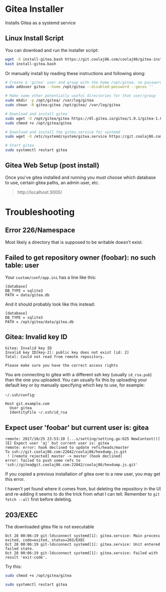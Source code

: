 # Gitea Installer

Installs Gitea as a systemd service

## Linux Install Script

You can download and run the installer script:

```bash
wget -O install-gitea.bash https://git.coolaj86.com/coolaj86/gitea-installer/raw/master/install.bash
bash install-gitea.bash
```

Or manually install by reading these instructions and following along:

```bash
# Create a 'gitea' user and group with the home /opt/gitea, no password (because it's a system user) and no GECOS
sudo adduser gitea --home /opt/gitea --disabled-password --gecos ''

# Make some other potentially useful directories for that user/group
sudo mkdir -p /opt/gitea/ /var/log/gitea
sudo chown -R gitea:gitea /opt/gitea/ /var/log/gitea

# Download and install gitea
sudo wget -O /opt/gitea/gitea https://dl.gitea.io/gitea/1.0.1/gitea-1.0.1-linux-amd64
sudo chmod +x /opt/gitea/gitea

# Download and install the gitea.service for systemd
sudo wget -O /etc/systemd/system/gitea.service https://git.coolaj86.com/coolaj86/gitea-installer/raw/master/dist/etc/systemd/system/gitea.service

# Start gitea
sudo systemctl restart gitea
```

## Gitea Web Setup (post install)

Once you've gitea installed and running you must choose
which database to use, certain gitea paths, an admin user, etc.

> http://localhost:3000/

# Troubleshooting

## Error 226/Namespace

Most likely a directory that is supposed to be writable doesn't exist.

## Failed to get repository owner (foobar): no such table: user

Your `custom/conf/app.ini` has a line like this:

```
[database]
DB_TYPE = sqlite3
PATH = data/gitea.db
```

And it should probably look like this instead:

```
[database]
DB_TYPE = sqlite3
PATH = /opt/gitea/data/gitea.db
```

## Gitea: Invalid key ID

```
Gitea: Invalid key ID
Invalid key ID[key-2]: public key does not exist [id: 2]
fatal: Could not read from remote repository.

Please make sure you have the correct access rights
```

You are connecting to gitea with a different ssh key (usually `id_rsa.pub`)
than the one you uploaded. You can usually fix this by uploading your default key
or by manually specifying which key to use, for example:

`~/.ssh/config`:
```
Host git.example.com
  User gitea
  IdentityFile ~/.ssh/id_rsa
```

## Expect user 'foobar' but current user is: gitea

```
remote: 2017/10/25 23:53:10 [...s/setting/setting.go:625 NewContext()] [E] Expect user 'aj' but current user is: gitea
remote: error: hook declined to update refs/heads/master
To ssh://git.coolaj86.com:22042/coolaj86/hexdump.js.git
 ! [remote rejected] master -> master (hook declined)
error: failed to push some refs to 'ssh://gitea@git.coolaj86.com:22042/coolaj86/hexdump.js.git'
```

If you copied a previous installation of gitea over to a new user, you may get this error.

I haven't yet found where it comes from, but deleting the repository in the UI and re-adding it seems to do the trick
from what I can tell. Remember to `git fetch --all` first before deleting.

## 203/EXEC

The downloaded gitea file is not executable

```
Oct 28 00:06:19 git-ldsconnect systemd[1]: gitea.service: Main process exited, code=exited, status=203/EXEC
Oct 28 00:06:19 git-ldsconnect systemd[1]: gitea.service: Unit entered failed state.
Oct 28 00:06:19 git-ldsconnect systemd[1]: gitea.service: Failed with result 'exit-code'.
```

Try this:

```bash
sudo chmod +x /opt/gitea/gitea

sudo systemctl restart gitea
```